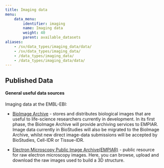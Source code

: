 ```yaml
---
title: Imaging data
menu:
    data_menu:
        identifier: imaging
        name: Imaging data
        weight: 40
        parent: available_datasets
aliases:
    - /sv/data_types/imaging_data/data/
    - /sv/data_types/imaging_data/
    - /data_types/imaging_data/
    - /data_types/imaging_data/data/
---
```

## Published Data

#### General useful data sources

Imaging data at the EMBL-EBI:

* [BioImage Archive](https://www.ebi.ac.uk/bioimage-archive/) -  stores and distributes biological images that are useful to life-science researchers currently in development. In its first phase, the BioImage Archive will provide archiving services to EMPIAR. Image data currently in BioStudies will also be migrated to the BioImage Archive, whilst new direct image-data submissions will be accepted by BioStudies, Cell-IDR or Tissue-IDR.

* [Electron Microscopy Public Image Archive(EMPIAR)](https://www.ebi.ac.uk/pdbe/emdb/empiar/) - public resource for raw electron microscopy images. Here, you can browse, upload and download the raw images used to build a 3D structure.
